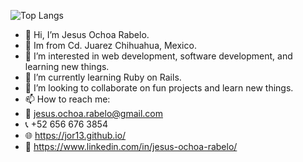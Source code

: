 ![Top Langs](https://github-readme-stats.vercel.app/api/top-langs/?username=jor13&hide=Al,html,css,scss,sass,shell,pe,coffeescript,procfile&layout=compact)

- 👋 Hi, I’m Jesus Ochoa Rabelo.
- 🏡 Im from Cd. Juarez Chihuahua, Mexico.
- 👀 I’m interested in web development, software development, and learning new things.
- 🌱 I’m currently learning Ruby on Rails.
- 💞️ I’m looking to collaborate on fun projects and learn new things.
- 📫 How to reach me: 
- 📧 jesus.ochoa.rabelo@gmail.com
- 📞 +52 656 676 3854
- 🌐 https://jor13.github.io/
- 📄 https://www.linkedin.com/in/jesus-ochoa-rabelo/
